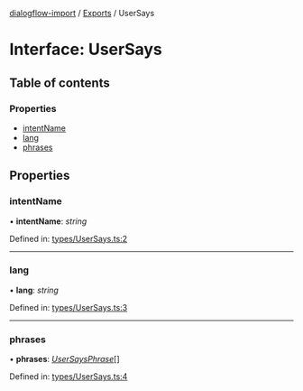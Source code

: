[dialogflow-import](../README.md) / [Exports](../modules.md) / UserSays

# Interface: UserSays

## Table of contents

### Properties

- [intentName](usersays.md#intentname)
- [lang](usersays.md#lang)
- [phrases](usersays.md#phrases)

## Properties

### intentName

• **intentName**: *string*

Defined in: [types/UserSays.ts:2](https://github.com/edupsousa/dialogflow-import/blob/e97dd40/src/types/UserSays.ts#L2)

___

### lang

• **lang**: *string*

Defined in: [types/UserSays.ts:3](https://github.com/edupsousa/dialogflow-import/blob/e97dd40/src/types/UserSays.ts#L3)

___

### phrases

• **phrases**: [*UserSaysPhrase*](usersaysphrase.md)[]

Defined in: [types/UserSays.ts:4](https://github.com/edupsousa/dialogflow-import/blob/e97dd40/src/types/UserSays.ts#L4)
